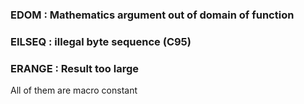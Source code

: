 ### EDOM : Mathematics argument out of domain of function
### EILSEQ : illegal byte sequence (C95)
### ERANGE : Result too large

All of them are macro constant
